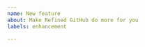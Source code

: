 ```yaml
---
name: New feature
about: Make Refined GitHub do more for you
labels: enhancement

---
```


<!--

The more the merrier! 🍻 Thanks for contributing!

1. List some URLs that reviewers can use to test your PR
2. If this feature was already discussed, make sure you specify which issue it closes, following this format:

Closes #123
Closes #56

-->
